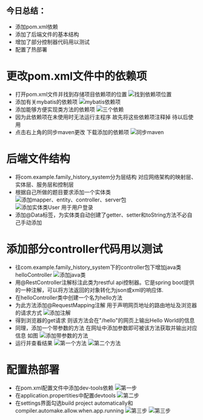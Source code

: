 ## 今日总结：
- 添加pom.xml依赖
- 添加了后端文件的基本结构
- 增加了部分控制器代码用以测试
- 配置了热部署

# 更改pom.xml文件中的依赖项
- 打开pom.xml文件并找到存储项目依赖项的位置
![找到依赖项位置](<./img/0617/屏幕截图 2025-06-18 163113.png>)
- 添加有关mybatis的依赖项
![mybatis依赖项](<./img/0617/屏幕截图 2025-06-18 163304.png>)
- 添加能够方便实现类方法的依赖项
![三个依赖](<./img/0617/屏幕截图 2025-06-18 163339.png>)
- 因为此依赖项在未使用时无法运行主程序 故先将这些依赖项注释掉 待以后使用
- 点击右上角的同步maven更改 下载添加的依赖项
![同步maven](<./img/0617/屏幕截图 2025-06-18 164140.png>)


# 后端文件结构
- 将com.example.family_history_system分为层结构 对应网络架构的映射层、实体层、服务层和控制层
- 根据自己所做的题目要求添加一个实体类
![添加mapper、entity、controller、server包](<./img/0617/屏幕截图 2025-06-18 162147.png>)
![添加实体类User 用于用户登录](<./img/0617/屏幕截图 2025-06-18 162721.png>)
- 添加@Data标签，为实体类自动创建了getter、setter和toString方法不必自己手动添加

# 添加部分controller代码用以测试
- 往com.example.family_history_system下的controller包下增加java类helloController
![添加java类](<./img/0617/屏幕截图 2025-06-18 172058.png>)
- 用@RestController注解标注此类为restful api控制器。它是spring boot提供的一种注解，可以将方法返回的对象转化为json或xml的响应体.
- 在helloController类中创建一个名为hello方法
- 为此方法添加@RequestMapping注解 用于声明网页地址的路由地址及浏览器的请求方式
![添加注解](<./img/0617/屏幕截图 2025-06-18 172842.png>)
- 得到浏览器的get请求 则该方法会在"/hello"的网页上输出Hello World的信息
- 同理，添加一个带参数的方法 在网址中添加参数即可被该方法获取并输出对应信息 如图
![添加带参数的方法](<./img/0617/屏幕截图 2025-06-18 173039.png>)
- 运行并查看结果
![第一个方法](<./img/0617/屏幕截图 2025-06-18 173305.png>)
![第二个方法](<./img/0617/屏幕截图 2025-06-18 173318.png>)

# 配置热部署
- 在pom.xml配置文件中添加dev-tools依赖
![第一步](<./img/0617/屏幕截图 2025-06-18 174410.png>)
- 在application.propertities中配置devtools
![第二步](<./img/0617/屏幕截图 2025-06-18 174422.png>)
- 在settings界面勾选build project automatically和compiler.automake.allow.when.app.running
![第三步](<./img/0617/屏幕截图 2025-06-18 175153.png>)
![第三步](<./img/0617/屏幕截图 2025-06-18 175213.png>)

